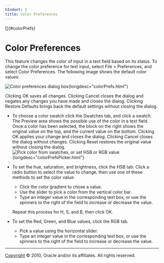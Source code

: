 ```yaml
---
hIndent: 3
title: Color Preferences
---
```


[]{#colorPrefs}

# Color Preferences

This feature changes the color of input in a text field based on its status. To change the color
preference for text input, select File \> Preferences, and select Color Preferences. The following
image shows the default color values:

![Color preferences dialog box](../../images/colorPrefs.gif){longdesc="colorPrefs.html"}

Clicking OK saves all changes. Clicking Cancel closes the dialog and negates any changes you have
made and closes the dialog. Clicking Restore Defaults brings back the default settings without
closing the dialog.

-   To choose a color swatch click the Swatches tab, and click a swatch. The Preview area shows the
    possible use of the color in a text field. Once a color has been selected, the block on the
    right shows the original value on the top, and the current value on the bottom. Clicking OK
    applies your change and closes the dialog. Clicking Cancel closes the dialog without changes.
    Clicking Reset restores the original value without closing the dialog.\
    ![Pick color from swatches, or set HSB or RGB
    value](../../images/colorPrefsPicker.gif){longdesc="colorPrefsPicker.html"}
-   To set the hue, saturation, and brightness, click the HSB tab. Click a radio button to select
    the value to change, then use one of these methods to set the color value:
    -   Click the color gradient to chose a value.
    -   Use the slider to pick a color from the vertical color bar.
    -   Type an integer value in the corresponding text box, or use the spinners to the right of the
        field to increase or decrease the value.

    Repeat this process for H, S, and B, then click OK.
-   To set the Red, Green, and Blue values, click the RGB tab.
    -   Pick a value using the horizontal slider.
    -   Type an integer value in the corresponding text box, or use the spinners to the right of the
        field to increase or decrease the value.

----------------------------------------------------------------------------------------------------

[Copyright](../copyright.html) © 2010, Oracle and/or its affiliates. All rights reserved.
